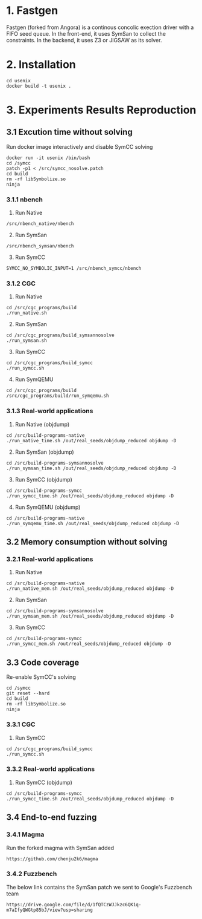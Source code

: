 # 1. Fastgen

Fastgen (forked from Angora) is a continous concolic exection driver with a FIFO seed queue. In the front-end, it uses SymSan to collect the constraints. In the backend, it uses Z3 or JIGSAW as its solver.

# 2. Installation

```
cd usenix
docker build -t usenix .
```

# 3. Experiments Results Reproduction


## 3.1 Excution time without solving 

Run docker image interactively and disable SymCC solving

```
docker run -it usenix /bin/bash
cd /symcc
patch -p1 < /src/symcc_nosolve.patch
cd build
rm -rf libSymbolize.so
ninja
```


### 3.1.1 nbench

1. Run Native

```
/src/nbench_native/nbench
```

2. Run SymSan

```
/src/nbench_symsan/nbench
```

3. Run SymCC

```
SYMCC_NO_SYMBOLIC_INPUT=1 /src/nbench_symcc/nbench
```

### 3.1.2 CGC

1. Run Native

```
cd /src/cgc_programs/build
./run_native.sh
```

2. Run SymSan

```
cd /src/cgc_programs/build_symsannosolve
./run_symsan.sh
```

3. Run SymCC

```
cd /src/cgc_programs/build_symcc
./run_symcc.sh
```

4. Run SymQEMU

```
cd /src/cgc_programs/build
/src/cgc_programs/build/run_symqemu.sh
```

### 3.1.3 Real-world applications

1. Run Native (objdump)

```
cd /src/build-programs-native
./run_native_time.sh /out/real_seeds/objdump_reduced objdump -D
```

2. Run SymSan (objdump)

```
cd /src/build-programs-symsannosolve
./run_symsan_time.sh /out/real_seeds/objdump_reduced objdump -D
```

3. Run SymCC (objdump)

```
cd /src/build-programs-symcc
./run_symcc_time.sh /out/real_seeds/objdump_reduced objdump -D
```

4. Run SymQEMU (objdump)

```
cd /src/build-programs-native
./run_symqemu_time.sh /out/real_seeds/objdump_reduced objdump -D
```

## 3.2 Memory consumption without solving

### 3.2.1 Real-world applications

1. Run Native

```
cd /src/build-programs-native
./run_native_mem.sh /out/real_seeds/objdump_reduced objdump -D
```

2. Run SymSan

```
cd /src/build-programs-symsannosolve
./run_symsan_mem.sh /out/real_seeds/objdump_reduced objdump -D
```

3. Run SymCC

```
cd /src/build-programs-symcc
./run_symcc_mem.sh /out/real_seeds/objdump_reduced objdump -D
```

## 3.3 Code coverage

Re-enable SymCC's solving

```
cd /symcc
git reset --hard
cd build
rm -rf libSymbolize.so
ninja
```

### 3.3.1 CGC

1. Run SymCC

```
cd /src/cgc_programs/build_symcc
./run_symcc.sh
```

### 3.3.2 Real-world applications

1. Run SymCC (objdump)

```
cd /src/build-programs-symcc
./run_symcc_time.sh /out/real_seeds/objdump_reduced objdump -D
```

## 3.4 End-to-end fuzzing

### 3.4.1 Magma

Run the forked magma with SymSan added

```
https://github.com/chenju2k6/magma
```

### 3.4.2 Fuzzbench

The below link contains the SymSan patch we sent to Google's Fuzzbench team

```
https://drive.google.com/file/d/1fQTCzWJJkzc6QK1q-m7aIfyQWGtp85bJ/view?usp=sharing
```
